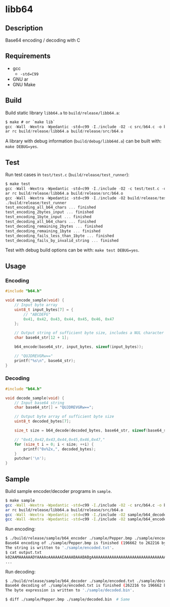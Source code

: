 # libb64

## Description

Base64 encoding / decoding with C

## Requirements

- gcc
    - `-std=C99`
- GNU ar
- GNU Make

## Build

Build static library `libb64.a` to `build/release/libb64.a`:

```c
$ make # or `make lib`
gcc -Wall -Wextra -Wpedantic -std=c99 -I./include -O2 -c src/b64.c -o build/release/src/b64.o
ar rc build/release/libb64.a build/release/src/b64.o
```

A library with debug information (`build/debug/libb64d.a`) can be built with: `make DEBUG=yes`.

## Test

Run test cases in `test/test.c` (`build/release/test_runner`):

```c
$ make test
gcc -Wall -Wextra -Wpedantic -std=c99 -I./include -O2 -c test/test.c -o build/release/test/test.o
ar rc build/release/libb64.a build/release/src/b64.o
gcc -Wall -Wextra -Wpedantic -std=c99 -I./include -O2 build/release/test/test.o -L./build/release -lb64 -o build/release/test_runner
./build/release/test_runner
test_encoding_all_b64_chars ... finished
test_encoding_2bytes_input ... finished
test_encoding_1byte_input ... finished
test_decoding_all_b64_chars ... finished
test_decoding_remaining_2bytes ... finished
test_decoding_remaining_1byte ... finished
test_decoding_fails_less_than_1byte ... finished
test_decoding_fails_by_invalid_string ... finished
```

Test with debug build options can be with: `make test DEBUG=yes`.

## Usage

### Encoding

```c
#include "b64.h"

void encode_sample(void) {
    // Input byte array
    uint8_t input_bytes[7] = {
        // "ABCDEFG"
        0x41, 0x42, 0x43, 0x44, 0x45, 0x46, 0x47
    };

    // Output string of sufficient byte size, includes a NUL character ('\0')
    char base64_str[12 + 1];

    b64_encode(base64_str, input_bytes, sizeof(input_bytes));

    // "QUJDREVGRw=="
    printf("%s\n", base64_str);
}
```

### Decoding

```c
#include "b64.h"

void decode_sample(void) {
    // Input base64 string
    char base64_str[] = "QUJDREVGRw==";

    // Output byte array of sufficient byte size
    uint8_t decoded_bytes[7];

    size_t size = b64_decode(decoded_bytes, base64_str, sizeof(base64_str));

    // "0x41,0x42,0x43,0x44,0x45,0x46,0x47,"
    for (size_t i = 0; i < size; ++i) {
        printf("0x%2x,", decoded_bytes);
    }
    putchar('\n');
}
```

## Sample

Build sample encoder/decoder programs in `sample`.

```sh
$ make sample
gcc -Wall -Wextra -Wpedantic -std=c99 -I./include -O2 -c src/b64.c -o build/release/src/b64.o
ar rc build/release/libb64.a build/release/src/b64.o
gcc -Wall -Wextra -Wpedantic -std=c99 -I./include -O2 sample/b64_decoder.c -L./build/release -lb64 -o build/release/sample/b64_decoder
gcc -Wall -Wextra -Wpedantic -std=c99 -I./include -O2 sample/b64_encoder.c -L./build/release -lb64 -o build/release/sample/b64_encoder
```

Run encoding:

```sh
$ ./build/release/sample/b64_encoder ./sample/Pepper.bmp ./sample/encoded.txt
Base64 encoding of ./sample/Pepper.bmp is finished (196662 to 262216 bytes).
The string is written to './sample/encoded.txt'.
$ cat output.txt
k02AAMAAAAAADYAAAAoAAAAAAEAAAABAAABABgAAAAAAAAAAAAAAAAAAAAAAAAAAAAAAAAAAABcMHN+L3KAImd4KpKUWL26VbG3NbW5P8DGWMjEXs3HUsrDIU8rJUdHGWdDMU9LK
...
```

Run decoding:

```sh
$ ./build/release/sample/b64_decoder ./sample/encoded.txt ./sample/decoded.bin
Base64 decoding of ./sample/encoded.txt is finished (262216 to 196662 bytes).
The byte expression is written to './sample/decoded.bin'.

$ diff ./sample/Pepper.bmp ./sample/decoded.bin  # Same
```
